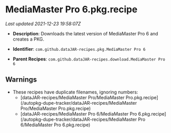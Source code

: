 # MediaMaster Pro 6.pkg.recipe

_Last updated 2021-12-23 19:58:07Z_

- **Description**: Downloads the latest version of MediaMaster Pro 6 and creates a PKG.

- **Identifier**: `com.github.dataJAR-recipes.pkg.MediaMaster Pro 6`

- **Parent Recipes**: `com.github.dataJAR-recipes.download.MediaMaster Pro 6`

## Warnings

- These recipes have duplicate filenames, ignoring numbers:
    - [dataJAR-recipes/MediaMaster Pro/MediaMaster Pro.pkg.recipe](/autopkg-dupe-tracker/dataJAR-recipes/MediaMaster Pro/MediaMaster Pro.pkg.recipe)
    - [dataJAR-recipes/MediaMaster Pro 6/MediaMaster Pro 6.pkg.recipe](/autopkg-dupe-tracker/dataJAR-recipes/MediaMaster Pro 6/MediaMaster Pro 6.pkg.recipe)